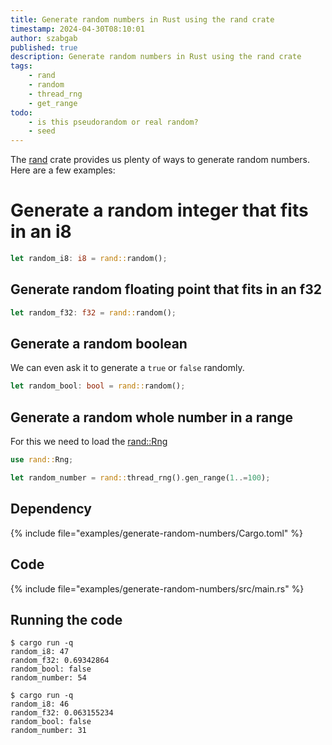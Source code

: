 ```yaml
---
title: Generate random numbers in Rust using the rand crate
timestamp: 2024-04-30T08:10:01
author: szabgab
published: true
description: Generate random numbers in Rust using the rand crate
tags:
    - rand
    - random
    - thread_rng
    - get_range
todo:
    - is this pseudorandom or real random?
    - seed
---
```


<!--
When facing a bug that does not always occure or a flaky we might feel that computer have their own will, but ususally we are pretty sure that they are deterministric.
So generating a true random number is not an easy task. That's why a long time ago the ancients invented the [Pseudorandom number generator](https://en.wikipedia.org/wiki/Pseudorandom_number_generator)
a mathematical function providing a series of numbers that have uniform distribution, or at least something that cannot be told apart from that.

While this is not really random, in many use-cases it is good enough.

-->

The [rand](https://crates.io/crates/rand) crate provides us plenty of ways to generate random numbers. Here are a few examples:


# Generate a random integer that fits in an i8

```rust
let random_i8: i8 = rand::random();
```

## Generate random floating point that fits in an f32


```rust
let random_f32: f32 = rand::random();
```

## Generate a random boolean

We can even ask it to generate a `true` or `false` randomly.

```rust
let random_bool: bool = rand::random();
```

## Generate a random whole number in a range

For this we need to load the [rand::Rng](https://docs.rs/rand/0.8.5/rand/trait.Rng.html)

```rust
use rand::Rng;

let random_number = rand::thread_rng().gen_range(1..=100);
```

## Dependency

{% include file="examples/generate-random-numbers/Cargo.toml" %}


## Code


{% include file="examples/generate-random-numbers/src/main.rs" %}


## Running the code

```
$ cargo run -q
random_i8: 47
random_f32: 0.69342864
random_bool: false
random_number: 54

$ cargo run -q
random_i8: 46
random_f32: 0.063155234
random_bool: false
random_number: 31
```


